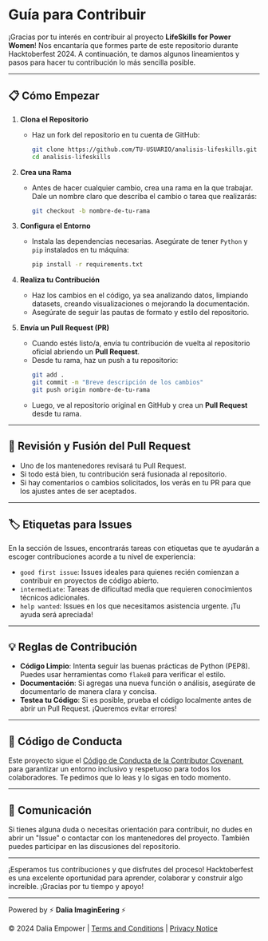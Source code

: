 # Guía para Contribuir

¡Gracias por tu interés en contribuir al proyecto **LifeSkills for Power Women**! Nos encantaría que formes parte de este repositorio durante Hacktoberfest 2024. A continuación, te damos algunos lineamientos y pasos para hacer tu contribución lo más sencilla posible.

---

## 📋 **Cómo Empezar**

1. **Clona el Repositorio**
   - Haz un fork del repositorio en tu cuenta de GitHub:
     ```bash
     git clone https://github.com/TU-USUARIO/analisis-lifeskills.git
     cd analisis-lifeskills
     ```

2. **Crea una Rama**
   - Antes de hacer cualquier cambio, crea una rama en la que trabajar. Dale un nombre claro que describa el cambio o tarea que realizarás:
     ```bash
     git checkout -b nombre-de-tu-rama
     ```

3. **Configura el Entorno**
   - Instala las dependencias necesarias. Asegúrate de tener `Python` y `pip` instalados en tu máquina:
     ```bash
     pip install -r requirements.txt
     ```

4. **Realiza tu Contribución**
   - Haz los cambios en el código, ya sea analizando datos, limpiando datasets, creando visualizaciones o mejorando la documentación.
   - Asegúrate de seguir las pautas de formato y estilo del repositorio.

5. **Envía un Pull Request (PR)**
   - Cuando estés listo/a, envía tu contribución de vuelta al repositorio oficial abriendo un **Pull Request**.
   - Desde tu rama, haz un push a tu repositorio:
     ```bash
     git add .
     git commit -m "Breve descripción de los cambios"
     git push origin nombre-de-tu-rama
     ```
   - Luego, ve al repositorio original en GitHub y crea un **Pull Request** desde tu rama.

---

## 🔄 **Revisión y Fusión del Pull Request**

- Uno de los mantenedores revisará tu Pull Request.
- Si todo está bien, tu contribución será fusionada al repositorio.
- Si hay comentarios o cambios solicitados, los verás en tu PR para que los ajustes antes de ser aceptados.

---

## 🏷️ **Etiquetas para Issues**

En la sección de Issues, encontrarás tareas con etiquetas que te ayudarán a escoger contribuciones acorde a tu nivel de experiencia:

- `good first issue`: Issues ideales para quienes recién comienzan a contribuir en proyectos de código abierto.
- `intermediate`: Tareas de dificultad media que requieren conocimientos técnicos adicionales.
- `help wanted`: Issues en los que necesitamos asistencia urgente. ¡Tu ayuda será apreciada!

---

## 💡 **Reglas de Contribución**

- **Código Limpio**: Intenta seguir las buenas prácticas de Python (PEP8). Puedes usar herramientas como `flake8` para verificar el estilo.
- **Documentación**: Si agregas una nueva función o análisis, asegúrate de documentarlo de manera clara y concisa.
- **Testea tu Código**: Si es posible, prueba el código localmente antes de abrir un Pull Request. ¡Queremos evitar errores!

---

## 👥 **Código de Conducta**

Este proyecto sigue el [Código de Conducta de la Contributor Covenant](https://www.contributor-covenant.org/es/version/2/0/code_of_conduct/), para garantizar un entorno inclusivo y respetuoso para todos los colaboradores. Te pedimos que lo leas y lo sigas en todo momento.

---

## 💬 **Comunicación**

Si tienes alguna duda o necesitas orientación para contribuir, no dudes en abrir un "Issue" o contactar con los mantenedores del proyecto. También puedes participar en las discusiones del repositorio.

---

¡Esperamos tus contribuciones y que disfrutes del proceso! Hacktoberfest es una excelente oportunidad para aprender, colaborar y construir algo increíble. ¡Gracias por tu tiempo y apoyo!

---

Powered by ⚡ **Dalia ImaginEering** ⚡

© 2024 Dalia Empower | [Terms and Conditions](https://daliaempower.com/en/terminos-y-condiciones/) | [Privacy Notice](https://daliaempower.com/en/aviso-de-privacidad/)
